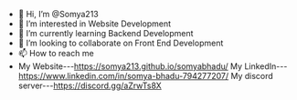 - 👋 Hi, I’m @Somya213
- 👀 I’m interested in Website Development
- 🌱 I’m currently learning Backend Development
- 💞️ I’m looking to collaborate on Front End Development
- 📫 How to reach me 
- My Website---https://somya213.github.io/somyabhadu/
My LinkedIn---https://www.linkedin.com/in/somya-bhadu-794277207/
My discord server---https://discord.gg/aZrwTs8X

<!---
Somya213/Somya213 is a ✨ special ✨ repository because its `README.md` (this file) appears on your GitHub profile.
You can click the Preview link to take a look at your changes.
--->
